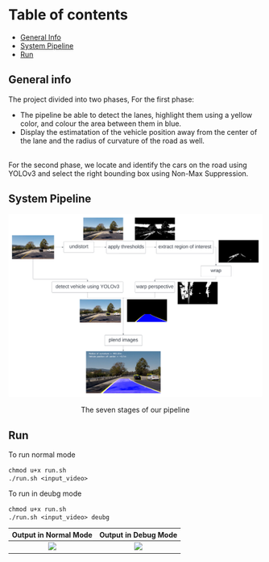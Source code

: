 # Table of contents
* [General Info](#general-info)
* [System Pipeline](#system-pipeline)
* [Run](#run)


## General info
The project divided into two phases, For the first phase:
* The pipeline be able to detect the lanes, highlight them using a yellow color, and colour the
  area between them in blue.
* Display the estimatation of the vehicle position away from the center of the
  lane and the radius of curvature of the road as well.
</br>
For the second phase, we locate and identify the cars on the road using YOLOv3 and 
select the right bounding box using Non-Max Suppression.
</br>

## System Pipeline
<p align="center">
  <img src="./output_images/pipeline.png">
  <div align="center">The seven stages of our pipeline</div>
</p>

## Run
To run normal mode
```
chmod u+x run.sh
./run.sh <input_video>
```

To run in deubg mode
```
chmod u+x run.sh
./run.sh <input_video> deubg
```

| Output in Normal Mode | Output in Debug Mode|
| :-----------------------------------------------------------: | :-------------------------------------------------: |
| <img src="./output_images/challenge_output.gif">| <img src="./output_images/challenge_output_debug.gif"> |


